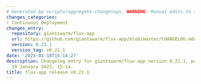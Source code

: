 ```yaml
---
# Generated by scripts/aggregate-changelogs. WARNING: Manual edits to this files will be overwritten.
changes_categories:
- Continuous Deployment
changes_entry:
  repository: giantswarm/flux-app
  url: https://github.com/giantswarm/flux-app/blob/master/CHANGELOG.md#0211---2023-01-18
  version: 0.21.1
  version_tag: v0.21.1
date: '2023-01-18T15:14:27'
description: Changelog entry for giantswarm/flux-app version 0.21.1, published on
  18 January 2023, 15:14.
title: flux-app release v0.21.1
---
```



